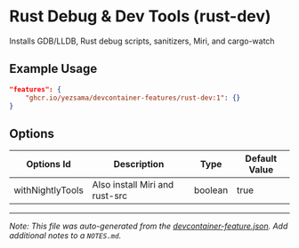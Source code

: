 
# Rust Debug & Dev Tools (rust-dev)

Installs GDB/LLDB, Rust debug scripts, sanitizers, Miri, and cargo-watch

## Example Usage

```json
"features": {
    "ghcr.io/yezsama/devcontainer-features/rust-dev:1": {}
}
```

## Options

| Options Id | Description | Type | Default Value |
|-----|-----|-----|-----|
| withNightlyTools | Also install Miri and rust-src | boolean | true |



---

_Note: This file was auto-generated from the [devcontainer-feature.json](https://github.com/yezsama/devcontainer-repository/blob/main/src/rust-dev/devcontainer-feature.json).  Add additional notes to a `NOTES.md`._
